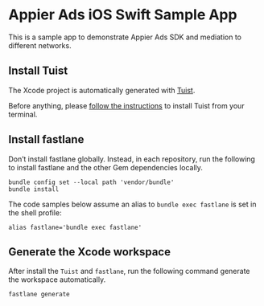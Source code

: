# Appier Ads iOS Swift Sample App

This is a sample app to demonstrate Appier Ads SDK and mediation to different networks.

## Install Tuist

The Xcode project is automatically generated with [Tuist](https://tuist.io).

Before anything, please [follow the instructions](https://docs.tuist.io/tutorial/get-started) to install Tuist from your terminal.

## Install fastlane

Don’t install fastlane globally. Instead, in each repository, run the following to install fastlane and the other Gem dependencies locally.

```
bundle config set --local path 'vendor/bundle'
bundle install
```

The code samples below assume an alias to `bundle exec fastlane` is set in the shell profile:

```
alias fastlane='bundle exec fastlane'
```

## Generate the Xcode workspace

After install the `Tuist` and `fastlane`, run the following command generate the workspace automatically.

```
fastlane generate
```

